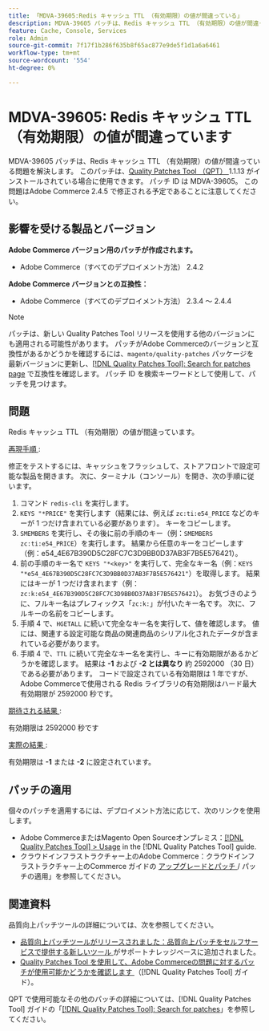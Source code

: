 ```yaml
---
title: 「MDVA-39605:Redis キャッシュ TTL （有効期限）の値が間違っている」
description: MDVA-39605 パッチは、Redis キャッシュ TTL （有効期限）の値が間違っている問題を解決します。 このパッチは、[Quality Patches Tool （QPT） ] （https://experienceleague.adobe.com/ja/docs/commerce-knowledge-base/kb/announcements/commerce-announcements/magento-quality-patches-released-new-tool-to-self-serve-quality-patches） 1.1.13 がインストールされている場合に利用できます。 パッチ ID は MDVA-39605。 この問題はAdobe Commerce 2.4.5 で修正される予定であることに注意してください。
feature: Cache, Console, Services
role: Admin
source-git-commit: 7f17f1b286f635b8f65ac877e9de5f1d1a6a6461
workflow-type: tm+mt
source-wordcount: '554'
ht-degree: 0%

---
```


# MDVA-39605: Redis キャッシュ TTL （有効期限）の値が間違っています

MDVA-39605 パッチは、Redis キャッシュ TTL （有効期限）の値が間違っている問題を解決します。 このパッチは、[Quality Patches Tool （QPT） ](https://experienceleague.adobe.com/ja/docs/commerce-knowledge-base/kb/announcements/commerce-announcements/magento-quality-patches-released-new-tool-to-self-serve-quality-patches)1.1.13 がインストールされている場合に使用できます。 パッチ ID は MDVA-39605。 この問題はAdobe Commerce 2.4.5 で修正される予定であることに注意してください。

## 影響を受ける製品とバージョン

**Adobe Commerce バージョン用のパッチが作成されます。**

* Adobe Commerce（すべてのデプロイメント方法） 2.4.2

**Adobe Commerce バージョンとの互換性：**

* Adobe Commerce（すべてのデプロイメント方法） 2.3.4 ～ 2.4.4

>[!NOTE]
>
>パッチは、新しい Quality Patches Tool リリースを使用する他のバージョンにも適用される可能性があります。 パッチがAdobe Commerceのバージョンと互換性があるかどうかを確認するには、`magento/quality-patches` パッケージを最新バージョンに更新し、[[!DNL Quality Patches Tool]: Search for patches page](https://experienceleague.adobe.com/ja/docs/commerce-knowledge-base/kb/announcements/commerce-announcements/magento-quality-patches-released-new-tool-to-self-serve-quality-patches) で互換性を確認します。 パッチ ID を検索キーワードとして使用して、パッチを見つけます。

## 問題

Redis キャッシュ TTL （有効期限）の値が間違っています。

<u> 再現手順 </u>:

修正をテストするには、キャッシュをフラッシュして、ストアフロントで設定可能な製品を開きます。 次に、ターミナル（コンソール）を開き、次の手順に従います。

1. コマンド `redis-cli` を実行します。
1. `KEYS "*PRICE"` を実行します（結果には、例えば `zc:ti:e54_PRICE` などのキーが 1 つだけ含まれている必要があります）。 キーをコピーします。
1. `SMEMBERS` を実行し、その後に前の手順のキー（例：`SMEMBERS zc:ti:e54_PRICE`）を実行します。 結果から任意のキーをコピーします（例：e54_4E67B390D5C28FC7C3D9BB0D37AB3F7B5E576421）。
1. 前の手順のキー名で `KEYS "*<key>"` を実行して、完全なキー名（例：`KEYS "*e54_4E67B390D5C28FC7C3D9BB0D37AB3F7B5E576421"`）を取得します。 結果にはキーが 1 つだけ含まれます（例：`zc:k:e54_4E67B390D5C28FC7C3D9BB0D37AB3F7B5E576421`）。 お気づきのように、フルキー名はプレフィックス「`zc:k:`」が付いたキー名です。 次に、フルキーの名前をコピーします。
1. 手順 4 で、`HGETALL` に続いて完全なキー名を実行して、値を確認します。 値には、関連する設定可能な商品の関連商品のシリアル化されたデータが含まれている必要があります。
1. 手順 4 で、`TTL` に続いて完全なキー名を実行し、キーに有効期限があるかどうかを確認します。 結果は **-1** および **-2 とは異なり** 約 2592000 （30 日）である必要があります。 コードで設定されている有効期限は 1 年ですが、Adobe Commerceで使用される Redis ライブラリの有効期限はハード最大有効期限が 2592000 秒です。

<u> 期待される結果 </u>:

有効期限は 2592000 秒です

<u> 実際の結果 </u>:

有効期限は **-1** または **-2** に設定されています。

## パッチの適用

個々のパッチを適用するには、デプロイメント方法に応じて、次のリンクを使用します。

* Adobe CommerceまたはMagento Open Sourceオンプレミス：[[!DNL Quality Patches Tool] > Usage](/help/tools/quality-patches-tool/usage.md) in the [!DNL Quality Patches Tool] guide.
* クラウドインフラストラクチャー上のAdobe Commerce：クラウドインフラストラクチャー上のCommerce ガイドの [ アップグレードとパッチ ](https://experienceleague.adobe.com/docs/commerce-cloud-service/user-guide/develop/upgrade/apply-patches.html?lang=ja)/ パッチの適用」を参照してください。

## 関連資料

品質向上パッチツールの詳細については、次を参照してください。

* [ 品質向上パッチツールがリリースされました：品質向上パッチをセルフサービスで提供する新しいツール ](https://experienceleague.adobe.com/ja/docs/commerce-knowledge-base/kb/announcements/commerce-announcements/magento-quality-patches-released-new-tool-to-self-serve-quality-patches) がサポートナレッジベースに追加されました。
* [Quality Patches Tool を使用して、Adobe Commerceの問題に対するパッチが使用可能かどうかを確認します ](/help/tools/quality-patches-tool/patches-available-in-qpt/check-patch-for-magento-issue-with-magento-quality-patches.md) （[!DNL Quality Patches Tool] ガイド）。

QPT で使用可能なその他のパッチの詳細については、[!DNL Quality Patches Tool] ガイドの「[[!DNL Quality Patches Tool]: Search for patches](https://experienceleague.adobe.com/tools/commerce-quality-patches/index.html?lang=ja)」を参照してください。

